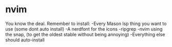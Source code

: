 # nvim
You know the deal. Remember to install:
-Every Mason lsp thing you want to use (some dont auto install)
-A nerdfont for the icons
-ripgrep
-nvim using the snap, (to get the oldest stable without being annoying)
-Everything else should auto-install
